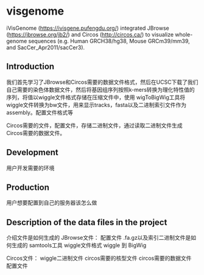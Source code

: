 # visgenome

iVisGenome (https://ivisgene.pufengdu.org/) integrated JBrowse (https://jbrowse.org/jb2/) and Circos (http://circos.ca/) to visualize whole-genome sequences (e.g. Human GRCH38/hg38, Mouse GRCm39/mm39, and SacCer_Apr2011/sacCer3). 

## Introduction

我们首先学习了JBrowse和Circos需要的数据文件格式，然后在UCSC下载了我们自己需要的染色体数据文件，然后将基因组序列按照k-mers转换为理化特性值的序列，将值以wiggle文件格式存储在压缩文件中，使用
wigToBigWig工具将wiggle文件转换为bw文件，用来显示tracks，fasta以及二进制索引文件作为assembly。配置文件格式等

Circos需要的文件，配置文件，存储二进制文件，通过读取二进制文件生成Circos需要的数据文件。
## Development

用户开发需要的环境

## Production

用户想要配置到自己的服务器该怎么做

## Description of the data files in the project

介绍文件是如何生成的
JBrowse文件：
配置文件
.fa.gz以及索引二进制文件是如何生成的 samtools工具
wiggle文件格式
wiggle 到 BigWig

Circos文件：
wiggle二进制文件
circos需要的核型文件
circos需要的数据文件
配置文件